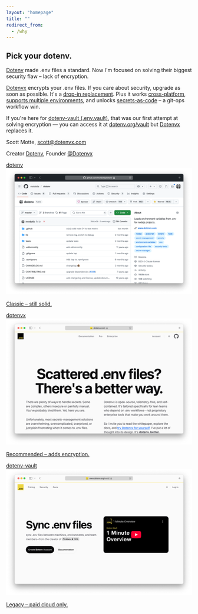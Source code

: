 ```yaml
---
layout: "homepage"
title: ""
redirect_from:
  - /why
---
```


<section class="w-full max-w-3xl mx-auto px-6 mt-20 md:mt-32">
  <div class="flex gap-10 h-full flex-col md:flex-row items-center justify-center">
    <div class="flex-1">
      <h2 class="my-5 text-center md:text-start text-5xl md:text-5xl lg:text-6xl font-bold tracking-tight text-zinc-950 dark:text-zinc-50">Pick your dotenv.</h2>
    </div>
  </div>

  <p class="my-5 text-lg md:text-xl lg:text-xl font-semibold tracking-tight text-zinc-950 dark:text-zinc-50">
    <a class="link-primary underline text-sky-500" href="https://github.com/motdotla/dotenv">Dotenv</a> made .env files a standard. Now I'm focused on solving their biggest security flaw – lack of encryption.
  </p>
  <p class="my-5 text-lg md:text-xl lg:text-xl font-semibold tracking-tight text-zinc-950 dark:text-zinc-50">
    <a class="link-primary underline text-sky-500" href="https://dotenvx.com">Dotenvx</a> encrypts your .env files. If you care about security, upgrade as soon as possible. It's a <a href="https://github.com/dotenvx/dotenvx?tab=readme-ov-file#quickstart---" class="link-primary text-sky-500 underline">drop-in replacement</a>. Plus it works <a href="https://github.com/dotenvx/dotenvx?tab=readme-ov-file#run-anywhere" class="link-primary text-sky-500 underline">cross-platform</a>, <a href="https://github.com/dotenvx/dotenvx?tab=readme-ov-file#multiple-environments" class="link-primary text-sky-500 underline">supports multiple environments</a>, and unlocks <a href="https://github.com/dotenvx/dotenvx?tab=readme-ov-file#encryption" class="link-primary text-sky-500 underline">secrets-as-code</a> – a git-ops workflow win.
  </p>
  <p class="my-5 text-lg md:text-xl lg:text-xl font-semibold tracking-tight text-zinc-950 dark:text-zinc-50">
    If you're here for <a class="link-primary underline text-sky-500" href="https://dotenv.org/vault">dotenv-vault (.env.vault)</a>, that was our first attempt at solving encryption — you can access it at <a href="https://dotenv.org/vault" class="link-primary text-sky-500 underline">dotenv.org/vault</a> but <a class="link-primary underline text-sky-500" href="https://dotenvx.com">Dotenvx</a> replaces it.
  </p>

  <p class="text-base text-zinc-950 dark:text-zinc-50">
    <span class="font-bold tracking-tight">Scott Motte</span>, <a href="mailto:scott@dotenvx.com" class="link-primary font-semibold">scott@dotenvx.com</a>
  </p>
  <p class="text-base text-zinc-950 dark:text-zinc-50 tracking-tight">
    <span class="italic">Creator <a href="https://github.com/motdotla/dotenv" class="link-primary text-sky-500 underline">Dotenv</a>, Founder <a href="https://dotenvx.com" class="link-primary text-sky-500 underline">@Dotenvx</a></span>
  </p>
</section>

<section class="w-full max-w-6xl mx-auto my-10 mb-20 md:mb-32">
  <div class="md:py-0 rounded-lg overflow-hidden">
    <div class="flex flex-col sm:flex-row gap-0 items-center justify-center gap-2">
      <a class="flex-1 relative border-2 border-zinc-50 dark:border-zinc-950 hover:border-sky-500 dark:hover:border-sky-500 rounded overflow-hidden p-3" href="https://github.com/motdotla/dotenv">
        <span class="absolute top-1/2 left-1/2 -translate-x-1/2 -translate-y-1/2 rounded w-fit z-10 text-lg font-bold font-mono bg-[#ECD53F] text-zinc-950 shadow px-4 py-2">dotenv</span>
        <img src="/assets/img/browser-dotenv.png" class="max-w-full h-auto basis-0 flex-1" />
        <p class="text-center text-zinc-950 dark:text-zinc-50 font-light">Classic – still solid.</p>
      </a>
      <a class="flex-1 relative border-2 border-zinc-50 dark:border-zinc-950 hover:border-sky-500 dark:hover:border-sky-500 rounded overflow-hidden p-3" href="https://dotenvx.com">
        <span class="absolute top-1/2 left-1/2 -translate-x-1/2 -translate-y-1/2 rounded w-fit z-10 text-xl font-bold font-mono bg-zinc-950 text-[#ECD53F] shadow px-4 py-2">dotenvx</span>
        <img src="/assets/img/browser-dotenvx.png" class="max-w-full h-auto basis-0 flex-1" />
        <p class="text-center text-zinc-950 dark:text-zinc-50 font-semibold">Recommended – adds encryption.</p>
      </a>
      <a class="flex-1 relative border-2 border-zinc-50 dark:border-zinc-950 hover:border-sky-500 dark:hover:border-sky-500 rounded overflow-hidden p-3" href="https://dotenv.org/vault">
        <span class="absolute top-1/2 left-1/2 -translate-x-1/2 -translate-y-1/2 rounded w-fit z-10 text-sm font-bold font-mono bg-zinc-50 text-zinc-600 shadow px-4 py-2">dotenv-vault</span>
        <img src="/assets/img/browser-dotenv-vault.png" class="max-w-full h-auto basis-0 flex-1" />
        <p class="text-center text-zinc-950 dark:text-zinc-50 font-light">Legacy – paid cloud only.</p>
      </a>
    </div>
  </div>
</section>

